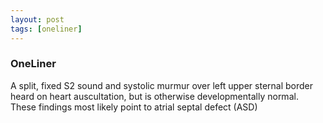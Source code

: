 ```yaml
---
layout: post
tags: [oneliner]
---
```



### OneLiner

A split, fixed S2 sound and systolic murmur over left upper sternal border heard on heart auscultation, but is otherwise developmentally normal. These findings most likely point to atrial septal defect (ASD)
